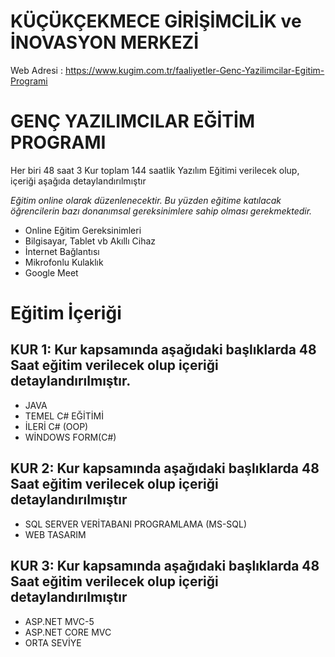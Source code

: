 # KÜÇÜKÇEKMECE GİRİŞİMCİLİK ve İNOVASYON MERKEZİ
Web Adresi : https://www.kugim.com.tr/faaliyetler-Genc-Yazilimcilar-Egitim-Programi

# GENÇ YAZILIMCILAR EĞİTİM PROGRAMI
Her biri 48 saat 3 Kur toplam 144 saatlik Yazılım Eğitimi verilecek olup, içeriği aşağıda detaylandırılmıştır

*Eğitim online olarak düzenlenecektir. Bu yüzden eğitime katılacak öğrencilerin bazı donanımsal gereksinimlere sahip olması gerekmektedir.*

* Online Eğitim Gereksinimleri
* Bilgisayar, Tablet vb Akıllı Cihaz
* İnternet Bağlantısı
* Mikrofonlu Kulaklık
* Google Meet

# Eğitim İçeriği

## KUR 1: Kur kapsamında aşağıdaki başlıklarda 48 Saat eğitim verilecek olup içeriği detaylandırılmıştır.

* JAVA
* TEMEL C# EĞİTİMİ
* İLERİ C# (OOP)
* WİNDOWS FORM(C#)

## KUR 2: Kur kapsamında aşağıdaki başlıklarda 48 Saat eğitim verilecek olup içeriği detaylandırılmıştır

* SQL SERVER VERİTABANI PROGRAMLAMA (MS-SQL)
* WEB TASARIM

## KUR 3: Kur kapsamında aşağıdaki başlıklarda 48 Saat eğitim verilecek olup içeriği detaylandırılmıştır

* ASP.NET MVC-5
* ASP.NET CORE MVC
* ORTA SEVİYE
